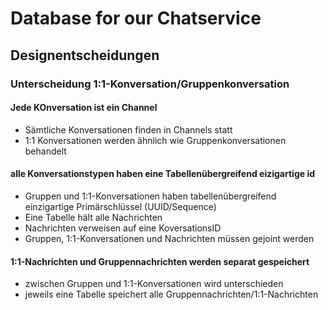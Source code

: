 # Database for our Chatservice

## Designentscheidungen 

### Unterscheidung 1:1-Konversation/Gruppenkonversation

#### Jede KOnversation ist ein Channel
* Sämtliche Konversationen finden in Channels statt
* 1:1 Konversationen werden ähnlich wie Gruppenkonversationen behandelt

#### alle Konversationstypen haben eine Tabellenübergreifend eizigartige id
* Gruppen und 1:1-Konversationen haben tabellenübergreifend einzigartige Primärschlüssel (UUID/Sequence)
* Eine Tabelle hält alle Nachrichten
* Nachrichten verweisen auf eine KoversationsID
* Gruppen, 1:1-Konversationen und Nachrichten müssen gejoint werden

#### 1:1-Nachrichten und Gruppennachrichten werden separat gespeichert
* zwischen Gruppen und 1:1-Konversationen wird unterschieden
* jeweils eine Tabelle speichert alle Gruppennachrichten/1:1-Nachrichten